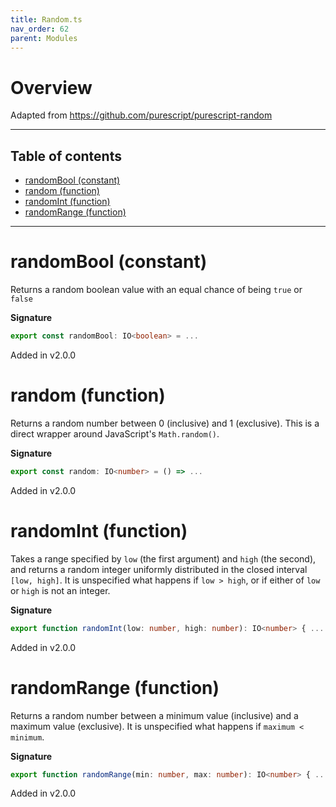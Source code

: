 ```yaml
---
title: Random.ts
nav_order: 62
parent: Modules
---
```


# Overview

Adapted from https://github.com/purescript/purescript-random

---

<h2 class="text-delta">Table of contents</h2>

- [randomBool (constant)](#randombool-constant)
- [random (function)](#random-function)
- [randomInt (function)](#randomint-function)
- [randomRange (function)](#randomrange-function)

---

# randomBool (constant)

Returns a random boolean value with an equal chance of being `true` or `false`

**Signature**

```ts
export const randomBool: IO<boolean> = ...
```

Added in v2.0.0

# random (function)

Returns a random number between 0 (inclusive) and 1 (exclusive). This is a direct wrapper around JavaScript's
`Math.random()`.

**Signature**

```ts
export const random: IO<number> = () => ...
```

Added in v2.0.0

# randomInt (function)

Takes a range specified by `low` (the first argument) and `high` (the second), and returns a random integer uniformly
distributed in the closed interval `[low, high]`. It is unspecified what happens if `low > high`, or if either of
`low` or `high` is not an integer.

**Signature**

```ts
export function randomInt(low: number, high: number): IO<number> { ... }
```

Added in v2.0.0

# randomRange (function)

Returns a random number between a minimum value (inclusive) and a maximum value (exclusive). It is unspecified what
happens if `maximum < minimum`.

**Signature**

```ts
export function randomRange(min: number, max: number): IO<number> { ... }
```

Added in v2.0.0
